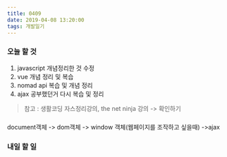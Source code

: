 ```yaml
---
title: 0409
date: 2019-04-08 13:20:00
tags: 개발일기
---
```




### 오늘 할 것 
1. javascript 개념정리한 것 수정
2. vue 개념 정리 및 복습
3. nomad api 복습 및 개념 정리
4. ajax 공부했던거 다시 복습 및 정리

>참고 : 생활코딩 자스정리강의, the net ninja 강의 -> 확인하기

### 
document객체 -> dom객체 -> window 객체(웹페이지를 조작하고 싶을때) ->ajax

    
### 내일 할 일


> 



